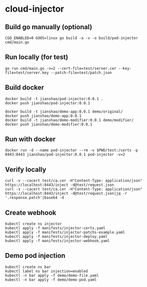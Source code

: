 # cloud-injector

## Build go manually (optional)
~~~ shell
CGO_ENABLED=0 GOOS=linux go build -a -v -o build/pod-injector cmd/main.go
~~~

## Run locally (for test)
~~~ shell
go run cmd/main.go -v=2 --cert-file=test/server.cer --key-file=test/server.key --patch-file=test/patch.json
~~~

## Build docker
~~~ shell
docker build -t jianshao/pod-injector:0.0.1 .
docker push jianshao/pod-injector:0.0.1

docker build -t jianshao/demo-app:0.0.1 demo/original/
docker push jianshao/demo-app:0.0.1
docker build -t jianshao/demo-modifier:0.0.1 demo/modifier/
docker push jianshao/demo-modifier:0.0.1
~~~

## Run with docker
~~~ shell
docker run -d --name pod-injector --rm -v $PWD/test:/certs -p 8443:8443 jianshao/pod-injector:0.0.1 pod-injector -v=2
~~~

## Verify locally
~~~ shell
curl -v --cacert test/ca.cer -H"Content-Type: application/json" https://localhost:8443/inject -d@test/request.json
curl -s --cacert test/ca.cer -H"Content-Type: application/json" https://localhost:8443/inject -d@test/request.json|jq -r '.response.patch'|base64 -d
~~~

## Create webhook
~~~ shell
kubectl create ns injector
kubectl apply -f manifests/injector-certs.yaml
kubectl apply -f manifests/injector-patchs-example.yaml
kubectl apply -f manifests/injector-deploy.yaml
kubectl apply -f manifests/injector-webhook.yaml
~~~

## Demo pod injection
~~~ shell
kubectl create ns bar
kubectl label ns bar injection=enabled
kubectl -n bar apply -f demo/demo-file.yaml
kubectl -n bar apply -f demo/demo-pod.yaml
~~~

